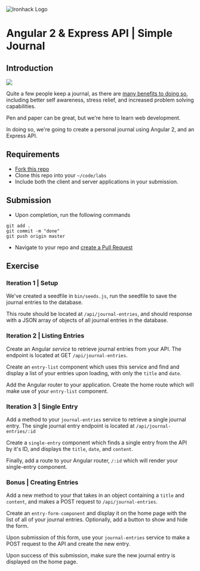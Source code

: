 ![Ironhack Logo](https://i.imgur.com/1QgrNNw.png)

# Angular 2 & Express API | Simple Journal

## Introduction

![](images/journal.jpg)


Quite a few people keep a journal, as there are [many benefits to doing so](https://psychcentral.com/lib/the-health-benefits-of-journaling/), including better self awareness, stress relief, and increased problem solving capabilities.

Pen and paper can be great, but we're here to learn web development.

In doing so, we're going to create a personal journal using Angular 2, and an Express API.

## Requirements

- [Fork this repo](https://guides.github.com/activities/forking/)
- Clone this repo into your `~/code/labs`
- Include both the client and server applications in your submission.

## Submission

- Upon completion, run the following commands

```
git add .
git commit -m "done"
git push origin master
```

- Navigate to your repo and [create a Pull Request](https://help.github.com/articles/creating-a-pull-request/)

## Exercise

### Iteration 1 | Setup

We've created a seedfile in `bin/seeds.js`, run the seedfile to save the journal entries to the database.

This route should be located at `/api/journal-entries`, and should response with a JSON array of objects of all journal entries in the database.

### Iteration 2 | Listing Entries

Create an Angular *service* to retrieve journal entries from your API. The endpoint is located at GET `/api/journal-entries`.

Create an `entry-list` component which uses this service and find and display a list of your entries upon loading, with only the `title` and `date`.

Add the Angular router to your application. Create the home route which will make use of your `entry-list` component.

### Iteration 3 | Single Entry

Add a method to your `journal-entries` service to retrieve a single journal entry. The single journal entry endpoint is located at `/api/journal-entries/:id`

Create a `single-entry` component which finds a single entry from the API by it's ID, and displays the `title`, `date`, and `content`.

Finally, add a route to your Angular router, `/:id` which will render your single-entry component.

### Bonus | Creating Entries

Add a new method to your  that takes in an object containing a `title` and `content`, and makes a POST request to `/api/journal-entries`.

Create an `entry-form-component` and display it on the home page with the list of all of your journal entries. Optionally, add a button to show and hide the form.

Upon submission of this form, use your `journal-entries` service to make a POST request to the API and create the new entry.

Upon success of this submission, make sure the new journal entry is displayed on the home page.
